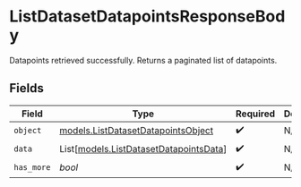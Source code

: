 # ListDatasetDatapointsResponseBody

Datapoints retrieved successfully. Returns a paginated list of datapoints.


## Fields

| Field                                                                            | Type                                                                             | Required                                                                         | Description                                                                      |
| -------------------------------------------------------------------------------- | -------------------------------------------------------------------------------- | -------------------------------------------------------------------------------- | -------------------------------------------------------------------------------- |
| `object`                                                                         | [models.ListDatasetDatapointsObject](../models/listdatasetdatapointsobject.md)   | :heavy_check_mark:                                                               | N/A                                                                              |
| `data`                                                                           | List[[models.ListDatasetDatapointsData](../models/listdatasetdatapointsdata.md)] | :heavy_check_mark:                                                               | N/A                                                                              |
| `has_more`                                                                       | *bool*                                                                           | :heavy_check_mark:                                                               | N/A                                                                              |